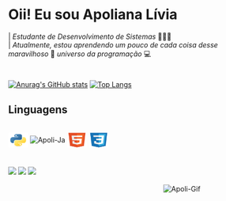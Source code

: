 # **Oii! Eu sou Apoliana Lívia** 
| *Estudante de Desenvolvimento de Sistemas* 👩🏽‍💻         
|  *Atualmente, estou aprendendo um pouco de cada coisa desse maravilhoso* 🌌 *universo da programação* 💻
#
[![Anurag's GitHub stats](https://github-readme-stats.vercel.app/api?username=apolianalivia&count_private=true&show_icons=true&theme=jolly&locale=pt-br&include_all_commits=true)](https://github.com/apolianalivia/github-readme-stats)
[![Top Langs](https://github-readme-stats.vercel.app/api/top-langs/?username=apolianalivia&theme=jolly&locale=pt-br)](https://github.com/apolianalivia/github-readme-stats)
## Linguagens
 <div style="display: inline_block"><br>
  <img align="center" alt="Apoli-Python" height="30" width="40" src="https://raw.githubusercontent.com/devicons/devicon/master/icons/python/python-original.svg">
  <img align="center" alt="Apoli-Ja" height="30" width="40" src="https://cdn.jsdelivr.net/gh/devicons/devicon@latest/icons/java/java-original.svg">
  <img align="center" alt="Apoli-HTML" height="30" width="40" src="https://raw.githubusercontent.com/devicons/devicon/master/icons/html5/html5-original.svg">
  <img align="center" alt="Apoli-CSS" height="30" width="40" src="https://raw.githubusercontent.com/devicons/devicon/master/icons/css3/css3-original.svg">

   #
   
<div> 
  <a href="https://www.instagram.com/apoliana_livia"><img src="https://img.shields.io/badge/-Instagram-%23E4405F?style=for-the-badge&logo=instagram&logoColor=white" target="_blank"></a>
  <a href = "mailto:apolianalivia.20@gmail.com"><img src="https://img.shields.io/badge/-Gmail-%23333?style=for-the-badge&logo=gmail&logoColor=white" target="_blank"></a>
  <a href="https://www.linkedin.com/in/apoliana-barbosa-89b05128b" target="_blank"><img src="https://img.shields.io/badge/-LinkedIn-%230077B5?style=for-the-badge&logo=linkedin&logoColor=white" target="_blank">
  </a> 
  
</div>

 <div style="display: inline_block"><br>
 <img align="right" alt="Apoli-Gif" height="190" width="190" src="https://github.com/apolianalivia/apolianalivia/assets/159330898/3fb46b41-4a46-44bb-8994-ae349af4f2a9">
